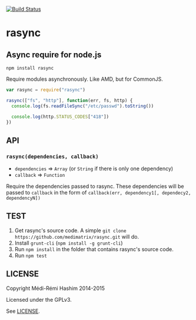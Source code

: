 [![Build Status](https://travis-ci.org/medimatrix/rasync.svg?branch=master)](https://travis-ci.org/medimatrix/rasync)

# rasync
Async require for node.js
---

`npm install rasync`

Require modules asynchronously. Like AMD, but for CommonJS.

```js
var rasync = require("rasync")

rasync(["fs", "http"], function(err, fs, http) {
  console.log(fs.readFileSync("/etc/passwd").toString())

  console.log(http.STATUS_CODES["418"])
})
```

## API
### `rasync(dependencies, callback)`
* `dependencies` => `Array` (or `String` if there is only one dependency)
* `callback` => `Function`

Require the dependencies passed to rasync. These dependencies will be passed to
`callback` in the form of `callback(err, dependency1[, dependecy2, dependencyN])`

## TEST
1. Get rasync's source code. A simple `git clone
https://github.com/medimatrix/rasync.git` will do.
2. Install `grunt-cli` (`npm install -g grunt-cli`)
3. Run `npm install` in the folder that contains rasync's source code.
4. Run `npm test`

## LICENSE
Copyright Médi-Rémi Hashim 2014-2015

Licensed under the GPLv3.

See [LICENSE](LICENSE).
